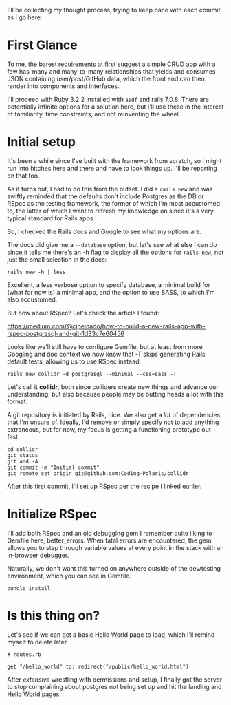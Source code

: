 I'll be collecting my thought process, trying to keep pace with each commit, as I go here:

# First Glance

To me, the barest requirements at first suggest a simple CRUD app with a few has-many and many-to-many relationships that yields and consumes JSON containing user/post/GitHub data, which the front end can then render into components and interfaces.

I'll proceed with Ruby 3.2.2 installed with `asdf` and rails 7.0.8. There are potentially infinite options for a solution here, but I'll use these in the interest of familiarity, time constraints, and not reinventing the wheel.

# Initial setup

It's been a while since I've built with the framework from scratch, so I might run into hitches here and there and have to look things up. I'll be reporting on that too.

As it turns out, I had to do this from the outset. I did a `rails new` and was swiftly reminded that the defaults don't include Postgres as the DB or RSpec as the testing framework, the former of which I'm most accustomed to, the latter of which I want to refresh my knowledge on since it's a very typical standard for Rails apps.

So, I checked the Rails docs and Google to see what my options are.

The docs did give me a `--database` option, but let's see what else I can do since it tells me there's an -h flag to display all the options for `rails new`, not just the small selection in the docs:

	rails new -h | less

Excellent, a less verbose option to specify database, a minimal build for (what for now is) a minimal app, and the option to use SASS, to which I'm also accustomed.

But how about RSpec? Let's check the article I found:

https://medium.com/@cipeinado/how-to-build-a-new-rails-app-with-rspec-postgresql-and-git-1d33c7e60456

Looks like we'll still have to configure Gemfile, but at least from more Googling and doc context we now know that -T skips generating Rails default tests, allowing us to use RSpec instead.

	rails new collidr -d postgresql --minimal --css=sass -T

Let's call it **collidr**, both since colliders create new things and advance our understanding, but also because people may be butting heads a lot with this format.

A git repository is initiated by Rails, nice. We also get a *lot* of dependencies that I'm unsure of. Ideally, I'd remove or simply specify not to add anything extraneous, but for now, my focus is getting a functioning prototype out fast.

	cd collidr
	git status
	git add -A
	git commit -m "Initial commit"
	git remote set origin git@github.com:Coding-Polaris/collidr

After this first commit, I'll set up RSpec per the recipe I linked earlier.

# Initialize RSpec

I'll add both RSpec and an old debugging gem I remember quite liking to Gemfile here, better_errors. When fatal errors are encountered, the gem allows you to step through variable values at every point in the stack with an in-browser debugger.

Naturally, we don't want this turned on anywhere outside of the dev/testing environment, which you can see in Gemfile.

	bundle install

# Is this thing on?

Let's see if we can get a basic Hello World page to load, which I'll remind myself to delete later.

	# routes.rb

	get "/hello_world" to: redirect("/public/hello_world.html")

After *extensive* wrestling with permissions and setup, I finally got the server to stop complaining about postgres not being set up and hit the landing and Hello World pages.
